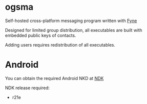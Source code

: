 # ogsma

Self-hosted cross-platform messaging program written with [Fyne](https://github.com/fyne-io)

Designed for limited group distribution, all executables are built with embedded public keys of contacts.

Adding users requires redistribution of all executables.

# Android 

You can obtain the required Android NKD at [NDK](https://github.com/android/ndk/wiki/Unsupported-Downloads)

NDK release required:
* r21e
